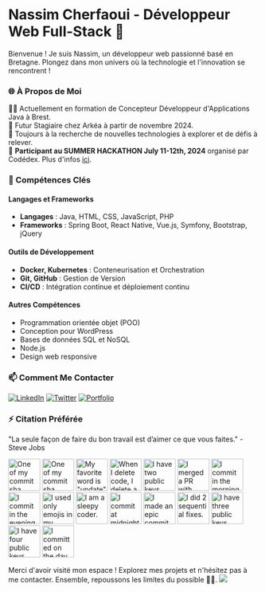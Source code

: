 # Nassim Cherfaoui - Développeur Web Full-Stack 🚀


Bienvenue ! Je suis Nassim, un développeur web passionné basé en Bretagne. Plongez dans mon univers où la technologie et l'innovation se rencontrent !

### 🌐 À Propos de Moi
👨‍💻 Actuellement en formation de Concepteur Développeur d'Applications Java à Brest.  
🚀 Futur Stagiaire chez Arkéa à partir de novembre 2024.    
🌱 Toujours à la recherche de nouvelles technologies à explorer et de défis à relever.  
🎉 **Participant au SUMMER HACKATHON July 11-12th, 2024** organisé par Codédex. Plus d'infos [ici](https://www.codedex.io/hackathon).  
<!-- ![SUMMER HACKATHON 2024](images/Im_In.png) -->
<!-- <img src="images/Im_In.png" alt="SUMMER HACKATHON" height="400"/>  -->
<!-- <img src="images/poster-600.png" alt="HACKATHON POSTER"  width="390"/> -->

### 💼 Compétences Clés

#### Langages et Frameworks
- **Langages** : Java, HTML, CSS, JavaScript, PHP
- **Frameworks** : Spring Boot, React Native, Vue.js, Symfony, Bootstrap, jQuery

#### Outils de Développement
- **Docker, Kubernetes** : Conteneurisation et Orchestration
- **Git, GitHub** : Gestion de Version
- **CI/CD** : Intégration continue et déploiement continu

#### Autres Compétences
- Programmation orientée objet (POO)
- Conception pour WordPress
- Bases de données SQL et NoSQL
- Node.js
- Design web responsive

### 📫 Comment Me Contacter
 <a href="https://www.linkedin.com/in/ncherfaoui" target="_blank"> <img alt="LinkedIn" src="https://img.shields.io/badge/LinkedIn-0077B5?style=for-the-badge&logo=linkedin&logoColor=white"></a> <a href="https://twitter.com/NaCherfaoui" target="_blank"> <img alt="Twitter" src="https://img.shields.io/badge/Twitter-1DA1F2?style=for-the-badge&logo=twitter&logoColor=white"></a>  <a href="http://nassimcherfaoui.fr" target="_blank"> <img alt="Portfolio" src="https://img.shields.io/badge/Portfolio-000000?style=for-the-badge&logo=github&logoColor=white"></a> 


### ⚡ Citation Préférée

"La seule façon de faire du bon travail est d’aimer ce que vous faites." - Steve Jobs

<!-- my-badges start -->
<a href="my-badges/a-commit.md"><img src="https://my-badges.github.io/my-badges/a-commit.png" alt="One of my commit sha starts with &quot;a&quot;." title="One of my commit sha starts with &quot;a&quot;." width="64"></a>
<a href="my-badges/ab-commit.md"><img src="https://my-badges.github.io/my-badges/ab-commit.png" alt="One of my commit sha starts with &quot;ab&quot;." title="One of my commit sha starts with &quot;ab&quot;." width="64"></a>
<a href="my-badges/favorite-word.md"><img src="https://my-badges.github.io/my-badges/favorite-word.png" alt="My favorite word is &quot;update&quot;." title="My favorite word is &quot;update&quot;." width="64"></a>
<a href="my-badges/mass-delete-commit.md"><img src="https://my-badges.github.io/my-badges/mass-delete-commit.png" alt="When I delete code, I delete a lot." title="When I delete code, I delete a lot." width="64"></a>
<a href="my-badges/public-keys-2.md"><img src="https://my-badges.github.io/my-badges/public-keys-2.png" alt="I have two public keys" title="I have two public keys" width="64"></a>
<a href="my-badges/this-is-fine.md"><img src="https://my-badges.github.io/my-badges/this-is-fine.png" alt="I merged a PR with failing checks" title="I merged a PR with failing checks" width="64"></a>
<a href="my-badges/morning-commits.md"><img src="https://my-badges.github.io/my-badges/morning-commits.png" alt="I commit in the morning." title="I commit in the morning." width="64"></a>
<a href="my-badges/evening-commits.md"><img src="https://my-badges.github.io/my-badges/evening-commits.png" alt="I commit in the evening." title="I commit in the evening." width="64"></a>
<a href="my-badges/emoji-only-commit.md"><img src="https://my-badges.github.io/my-badges/emoji-only-commit.png" alt="I used only emojis in my commit message." title="I used only emojis in my commit message." width="64"></a>
<a href="my-badges/sleepy-coder.md"><img src="https://my-badges.github.io/my-badges/sleepy-coder.png" alt="I am a sleepy coder." title="I am a sleepy coder." width="64"></a>
<a href="my-badges/midnight-commits.md"><img src="https://my-badges.github.io/my-badges/midnight-commits.png" alt="I commit at midnight." title="I commit at midnight." width="64"></a>
<a href="my-badges/epic-commit.md"><img src="https://my-badges.github.io/my-badges/epic-commit.png" alt="I made an epic commit with a message over 500 chars." title="I made an epic commit with a message over 500 chars." width="64"></a>
<a href="my-badges/fix-2.md"><img src="https://my-badges.github.io/my-badges/fix-2.png" alt="I did 2 sequential fixes." title="I did 2 sequential fixes." width="64"></a>
<a href="my-badges/public-keys-3.md"><img src="https://my-badges.github.io/my-badges/public-keys-3.png" alt="I have three public keys" title="I have three public keys" width="64"></a>
<a href="my-badges/public-keys-4.md"><img src="https://my-badges.github.io/my-badges/public-keys-4.png" alt="I have four public keys" title="I have four public keys" width="64"></a>
<a href="my-badges/delorean.md"><img src="https://my-badges.github.io/my-badges/delorean.png" alt="I committed on the day Doctor Emmett Brown invented the flux capacitor!" title="I committed on the day Doctor Emmett Brown invented the flux capacitor!" width="64"></a>
<!-- my-badges end -->

Merci d'avoir visité mon espace ! Explorez mes projets et n'hésitez pas à me contacter. Ensemble, repoussons les limites du possible 🚀🌌.
![](https://hit.yhype.me/github/profile?user_id=99206668)
